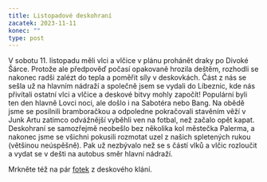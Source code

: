 ```yaml
---
title: Listopadové deskohraní
zacatek: 2023-11-11
konec: ""
type: post
---
```

V sobotu 11. listopadu měli vlci a vlčice v plánu prohánět draky po Divoké Šárce. Protože ale předpověď počasí opakovaně hrozila deštěm, rozhodli se nakonec radši zalézt do tepla a poměřit síly v deskovkách. Část z nás se sešla už na hlavním nádraží a společně jsem se vydali do Líbeznic, kde nás přivítali ostatní vlci a vlčice a deskové bitvy mohly započít! Populární byli ten den hlavně Lovci noci, ale došlo i na Sabotéra nebo Bang. Na obědě jsme se posilnili bramboračkou a odpoledne pokračovali stavěním věží v Junk Artu zatímco odvážnější vyběhli ven na fotbal, než začalo opět kapat. Deskohraní se samozřejmě neobešlo bez několika kol městečka Palerma, a nakonec jsme se všichni pokusili rozmotat uzel z našich spletených rukou (většinou neúspěšně). Pak už nezbývalo než se s částí vlků a vlčic rozloučit a vydat se v dešti na autobus směr hlavní nádraží.

M﻿rkněte též na pár [fotek](https://eu.zonerama.com/vlci-keblany/1303470?secret=R29V8G02MMYv0gPl94klH1g49&count=46) z deskového klání.